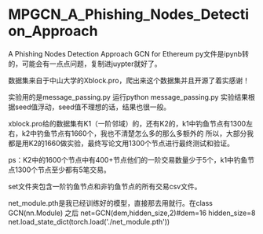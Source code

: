 # MPGCN_A_Phishing_Nodes_Detection_Approach
A Phishing Nodes Detection Approach GCN for Ethereum 
py文件是ipynb转的，可能会有一点点问题，复制进juypter就好了。

数据集来自于中山大学的Xblock.pro，爬出来这个数据集并且开源了着实感谢！

实验用的是message_passing.py 运行python message_passing.py     实验结果根据seed值浮动，seed值不理想的话，结果也很一般。

xblock.pro给的数据集有K1（一阶邻域）的，还有K2的，k1中钓鱼节点有1300左右，k2中钓鱼节点有1660个，我也不清楚怎么多的那么多额外的
所以，大部分我都是用K2的1660做实验，最终写论文用1300个节点进行最终测试和验证。


ps：K2中的1600个节点中有400+节点他们的一阶交易数量少于5个，k1中钓鱼节点1300个节点至少都有5笔交易。

set文件夹包含一阶钓鱼节点和非钓鱼节点的所有交易csv文件。


net_module.pth是我已经训练好的模型，直接那去用就行。在class GCN(nn.Module) 之后
net=GCN(dem,hidden_size,2)#dem=16 hidden_size=8
net.load_state_dict(torch.load('./net_module.pth'))
